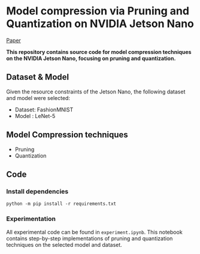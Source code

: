 # Model compression via Pruning and Quantization on NVIDIA Jetson Nano

[Paper](https://drive.google.com/file/d/1xVQjVuJvFmD0Yktru4ozkDjvm9NZkePI/view?usp=drive_link)

**This repository contains source code for model compression techniques on the NVIDIA Jetson Nano, focusing on pruning and quantization.**

## Dataset & Model
Given the resource constraints of the Jetson Nano, the following dataset and model were selected:
- Dataset: FashionMNIST
- Model  : LeNet-5


## Model Compression techniques
- Pruning 
- Quantization


## Code
### Install dependencies
```
python -m pip install -r requirements.txt
```

### Experimentation
All experimental code can be found in `experiment.ipynb`. This notebook contains step-by-step implementations of pruning and quantization techniques on the selected model and dataset.
